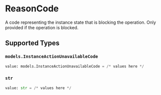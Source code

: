# ReasonCode

A code representing the instance state that is blocking the operation. Only provided if the operation is blocked.


## Supported Types

### `models.InstanceActionUnavailableCode`

```python
value: models.InstanceActionUnavailableCode = /* values here */
```

### `str`

```python
value: str = /* values here */
```

